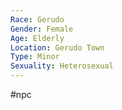 ```yaml
---
Race: Gerudo
Gender: Female
Age: Elderly
Location: Gerudo Town
Type: Minor
Sexuality: Heterosexual
---
```

#npc 

